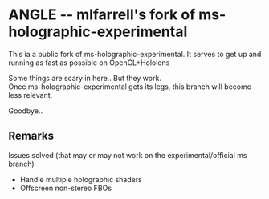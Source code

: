 ANGLE -- mlfarrell's fork of ms-holographic-experimental
=====

This ia a public fork of ms-holographic-experimental.  It serves to get up and running as fast as possible on OpenGL+Hololens

Some things are scary in here..  But they work.  
Once ms-holographic-experimental gets its legs, this branch will become less relevant.

Goodbye..


## Remarks

Issues solved (that may or may not work on the experimental/official ms branch)

- Handle multiple holographic shaders
- Offscreen non-stereo FBOs


